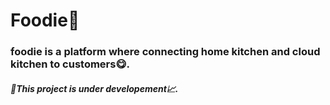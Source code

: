 # Foodie🍔

### foodie is a platform where connecting home kitchen and cloud kitchen to customers😋.

##### 🚧This project is under developement📈.
